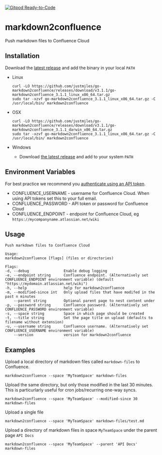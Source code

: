 [![Gitpod Ready-to-Code](https://img.shields.io/badge/Gitpod-Ready--to--Code-blue?logo=gitpod)](https://gitpod.io/#https://github.com/justmiles/go-markdown2confluence) 

# markdown2confluence
Push markdown files to Confluence Cloud

## Installation

Download the [latest release](https://github.com/justmiles/go-markdown2confluence/releases) and add the binary in your local `PATH`

- Linux

      curl -LO https://github.com/justmiles/go-markdown2confluence/releases/download/v3.1.1/go-markdown2confluence_3.1.1_linux_x86_64.tar.gz
      sudo tar -xzvf go-markdown2confluence_3.1.1_linux_x86_64.tar.gz -C /usr/local/bin/ markdown2confluence

- OSX

      curl -LO https://github.com/justmiles/go-markdown2confluence/releases/download/v3.1.1/go-markdown2confluence_3.1.1_darwin_x86_64.tar.gz
      sudo tar -xzvf go-markdown2confluence_3.1.1_linux_x86_64.tar.gz -C /usr/local/bin/ markdown2confluence

- Windows
  - Download [the latest release](https://github.com/justmiles/go-markdown2confluence/releases/download/v3.1.1/go-markdown2confluence_3.1.1_windows_x86_64.tar.gz) and add to your system `PATH`

## Environment Variables
For best practice we recommend you [authenticate using an API token](https://id.atlassian.com/manage/api-tokens).

- CONFLUENCE_USERNAME - username for Confluence Cloud. When using API tokens set this to your full email.
- CONFLUENCE_PASSWORD - API token or password for Confluence Cloud
- CONFLUENCE_ENDPOINT - endpoint for Confluence Cloud, eg `https://mycompanyname.atlassian.net/wiki`

## Usage

    Push markdown files to Confluence Cloud

    Usage:
    markdown2confluence [flags] (files or directories)

    Flags:
    -d, --debug                Enable debug logging
    -e, --endpoint string      Confluence endpoint. (Alternatively set CONFLUENCE_ENDPOINT environment variable) (default "https://mydomain.atlassian.net/wiki")
    -h, --help                 help for markdown2confluence
    -m, --modified-since int   Only upload files that have modifed in the past n minutes
        --parent string        Optional parent page to nest content under
    -p, --password string      Confluence password. (Alternatively set CONFLUENCE_PASSWORD environment variable)
    -s, --space string         Space in which page should be created
    -t, --title string         Set the page title on upload (defaults to filename without extension)
    -u, --username string      Confluence username. (Alternatively set CONFLUENCE_USERNAME environment variable)
        --version              version for markdown2confluence

## Examples

Upload a local directory of markdown files called `markdown-files` to Confluence.

    markdown2confluence --space 'MyTeamSpace' markdown-files

Upload the same directory, but only those modified in the last 30 minutes. This is particurlarly useful for cron jobs/recurring one-way syncs.

    markdown2confluence --space 'MyTeamSpace' --modified-since 30 markdown-files

Upload a single file

    markdown2confluence --space 'MyTeamSpace' markdown-files/test.md

Upload a directory of markdown files in space `MyTeamSpace` under the parent page `API Docs`

    markdown2confluence --space 'MyTeamSpace' --parent 'API Docs' markdown-files
